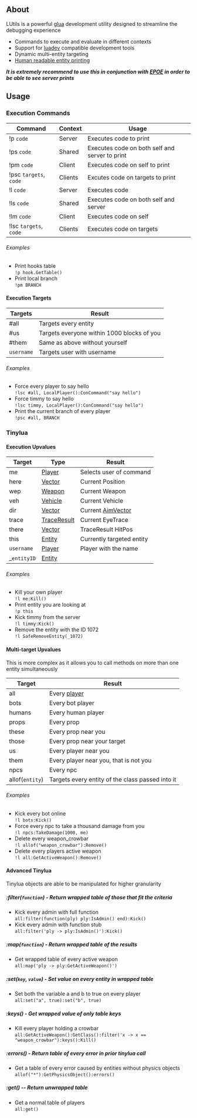 ## About
LUtils is a powerful [glua](https://wiki.facepunch.com/gmod) development utility designed to streamline the debugging experience
- Commands to execute and evaluate in different contexts
- Support for [luadev](https://github.com/Metastruct/luadev) compatible development tools
- Dynamic multi-entity targeting
- [Human readable entity printing](https://camo.githubusercontent.com/ebab261822c78a5fc6e88e18e59242c9dbdce9fef8a1acc62ded71392093cdb7/68747470733a2f2f63646e2e646973636f72646170702e636f6d2f6174746163686d656e74732f3136343737393238363937313135343433332f3731343237353834383232333435373335302f756e6b6e6f776e2e706e67)

***It is extremely recommend to use this in conjunction with [EPOE](https://github.com/Metastruct/EPOE) in order to be able to see server prints***

## Usage

### Execution Commands
| Command | Context | Usage  |
| ------------ | ------------ | ------------ |
| !p `code` | Server | Executes code to print |
| !ps `code` | Shared | Executes code on both self and server to print|
| !pm `code` | Client  | Executes code on self to print |
| !psc `targets`, `code` | Clients  | Excutes code on targets to print |
| !l `code`| Server | Executes code |
| !ls `code` | Shared | Executes code on both self and server|
| !lm `code`| Client | Executes code on self |
| !lsc `targets`, `code` | Clients | Executes code on targets

###### Examples
- Print hooks table  
`!p hook.GetTable()`
- Print local branch  
`!pm BRANCH`

#### Execution Targets
| Targets  | Result  |
| ------------ | ------------ |
| #all | Targets every entity  |
| #us | Targets everyone within 1000 blocks of you  |
| #them | Same as above without yourself |
| `username` | Targets user with username |

###### Examples
- Force every player to say hello  
`!lsc #all, LocalPlayer():ConCommand("say hello")`
- Force timmy to say hello  
`!lsc timmy, LocalPlayer():ConCommand("say hello")`
- Print the current branch of every player  
`!psc #all, BRANCH`


### Tinylua

#### Execution Upvalues
| Target | Type | Result  |
| ------------ | ------------ | ------------ |
| me | [Player](https://wiki.facepunch.com/gmod/Player) | Selects user of command  |
| here | [Vector](https://wiki.facepunch.com/gmod/Vector) | Current Position|
| wep | [Weapon](https://wiki.facepunch.com/gmod/Weapon) | Current Weapon |
| veh | [Vehicle](https://wiki.facepunch.com/gmod/Vehicle) | Current Vehicle|
| dir | [Vector](https://wiki.facepunch.com/gmod/Vector) | Current [AimVector](https://wiki.facepunch.com/gmod/Player:GetAimVector)|
| trace | [TraceResult](https://wiki.facepunch.com/gmod/Structures/TraceResult)| Current EyeTrace|
| there |[Vector](https://wiki.facepunch.com/gmod/Vector) | TraceResult HitPos|
| this |[Entity](https://wiki.facepunch.com/gmod/Entity)| Currently targeted entity|
| `username` | [Player](https://wiki.facepunch.com/gmod/Player) | Player with the name|
| _`entityID` | [Entity](https://wiki.facepunch.com/gmod/Entity) |

###### Examples
- Kill your own player  
`!l me:Kill()`
- Print entity you are looking at  
`!p this`
- Kick timmy from the server  
`!l timmy:Kick()`
- Remove the entity with the ID 1072  
`!l SafeRemoveEntity(_1072)`

#### Multi-target Upvalues
This is more complex as it allows you to call methods on more than one entity simultaneously

| Target | Result  |
| ------------ | ------------ |
| all  | Every [player](https://wiki.facepunch.com/gmod/Player) |
| bots | Every bot player |
| humans | Every human player |
| props | Every prop |
| these | Every prop near you |
| those | Every prop near your target |
| us | Every player near you |
| them | Every player near you, that is not you |
| npcs | Every npc |
| allof(`entity`) | Targets every entity of the class passed into it |

###### Examples
- Kick every bot online  
`!l bots:Kick()`
- Force every npc to take a thousand damage from you  
`!l npcs:TakeDamage(1000, me)`
- Delete every weapon_crowbar  
`!l allof("weapon_crowbar"):Remove()`
- Delete every players active weapon  
`!l all:GetActiveWeapon():Remove()`

#### Advanced Tinylua
Tinylua objects are able to be manipulated for higher granularity

##### :filter(`function`) - Return wrapped table of those that fit the criteria
- Kick every admin with full function  
`all:filter(function(ply) ply:IsAdmin() end):Kick()`
- Kick every admin with function stub  
`all:filter('ply -> ply:IsAdmin()'):Kick()`

##### :map(`function`) - Return wrapped table of the results
- Get wrapped table of every active weapon  
`all:map('ply -> ply:GetActiveWeapon()')`

##### :set(`key`, `value`) - Set value on every entity in wrapped table
- Set both the variable a and b to true on every player  
`all:set("a", true):set("b", true)`

##### :keys() - Get wrapped value of only table keys
- Kill every player holding a crowbar  
`all:GetActiveWeapon():GetClass():filter('x -> x == "weapon_crowbar"):keys():Kill()`

##### :errors() - Return table of every error in prior tinylua call
- Get a table of every error caused by entities without physics objects  
`allof("*"):GetPhysicsObject():errors()`

##### :get() -- Return unwrapped table
- Get a normal table of players  
`all:get()`

